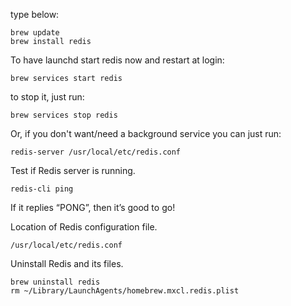 type below:

```
brew update
brew install redis
```

To have launchd start redis now and restart at login:
```
brew services start redis
```

to stop it, just run:

```
brew services stop redis
```

Or, if you don't want/need a background service you can just run:

```
redis-server /usr/local/etc/redis.conf
```

Test if Redis server is running.

```
redis-cli ping
```
If it replies “PONG”, then it’s good to go!

Location of Redis configuration file.

```
/usr/local/etc/redis.conf
```

Uninstall Redis and its files.

```
brew uninstall redis
rm ~/Library/LaunchAgents/homebrew.mxcl.redis.plist
```
